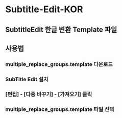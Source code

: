 # Subtitle-Edit-KOR

## SubtitleEdit 한글 변환 Template 파일

## 사용법

### multiple_replace_groups.template 다운로드

### SubTitle Edit 설치

### [편집] - [다중 바꾸기] - [가져오기] 클릭

### multiple_replace_groups.template 파일 선택
